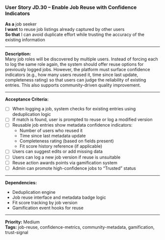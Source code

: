 ### User Story JD.30 – Enable Job Reuse with Confidence Indicators

**As a** job seeker  
**I want** to reuse job listings already captured by other users  
**So that** I can avoid duplicate effort while trusting the accuracy of the existing information

---

**Description:**  
Many job roles will be discovered by multiple users. Instead of forcing each to log the same role again, the system should offer reuse options for previously logged jobs. However, the platform must surface confidence indicators (e.g., how many users reused it, time since last update, completeness rating) so that users can judge the reliability of existing entries. This also supports community-driven quality improvement.

---

**Acceptance Criteria:**
- [ ] When logging a job, system checks for existing entries using deduplication logic
- [ ] If match is found, user is prompted to reuse or log a modified version
- [ ] Reusable job entries show metadata confidence indicators:
  - Number of users who reused it
  - Time since last metadata update
  - Completeness rating (based on fields present)
  - Fit score history reference (if applicable)
- [ ] Users can suggest edits or add missing data
- [ ] Users can log a new job version if reuse is unsuitable
- [ ] Reuse action awards points via gamification system
- [ ] Admin can promote high-confidence jobs to “Trusted” status

---

**Dependencies:**
- Deduplication engine
- Job reuse interface and metadata badge logic
- Fit score tracking by job version
- Gamification event hooks for reuse

---

**Priority:** Medium  
**Tags:** job-reuse, confidence-metrics, community-metadata, gamification, trust-signal
